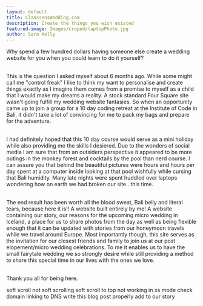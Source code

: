 ```yaml
---
layout: default
title: ClaassensWedding.com
description: Create the things you wish existed
featured-image: Images/croped/laptopPhoto.jpg
author: Sara Kelly
---
```

Why spend a few hundred dollars having someone else create a wedding website for you when you could learn
 to do it yourself?

<br> This is the question I asked myself about 6 months ago. While some might call me "control freak" I like to think my want to personalise and create things exactly as I imagine them comes from a promise to myself as a child that I would make my dreams a reality. A stock standard Four Square site wasn't going fulfill my wedding website fantasies. So when an opportunity came up to join a group for a 10 day coding retreat at the Institute of Code in Bali, it didn't take a lot of convincing for me to pack my bags and prepare for the adventure.


<br> I had definitely hoped that this 10 day course would serve as a mini holiday while also providing me the skills I desiered. Due to the wonders of social media I am sure that from an outsiders perspective it appeared to be more outings in the monkey forest and cocktails by the pool than nerd course. I can assure you that behind the beautiful pictures were hours and hours per day spent at a computer inside looking at that pool wishfully while cursing that Bali humidity. Many late nights were spent huddled over laptops wondering how on earth we had broken our site.. this time.


 <br>The end result has been worth all the blood sweat, Bali belly and literal tears, because here it is!! A website built entirely by me! A website containing our story, our reasons for the upcoming micro wedding in Iceland, a place for us to share photos from the day as well as being flexible enough that it can be updated with stories from our honeymoon travels while we travel around Europe. Most importantly though, this site serves as the invitation for our closest friends and family to join us at our post elopement/micro wedding celebrations. To me it enables us to have the small fairytale wedding we so strongly desire while still providing a method to share this special time in our lives with the ones we love.


<br>Thank you all for being here.





soft scroll not soft scrolling
soft scroll to top not working in xs mode
check domain linking to DNS
write this blog post properly
add to our story
